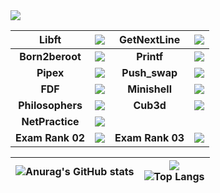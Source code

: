 <img src="https://badge42.herokuapp.com/api/stats/prochell?darkmode=true&privacyEmail=true&privacyCursus=true"/>


| **Libft** | <img src="https://badge42.herokuapp.com/api/project/prochell/Libft"/> | **GetNextLine** | <img src="https://badge42.herokuapp.com/api/project/prochell/get_next_line"/> |
| :------------: | :------------: | :------------: | :------------: |
| **Born2beroot** | <img src="https://badge42.herokuapp.com/api/project/prochell/Born2beroot"/> | **Printf** | <img src="https://badge42.herokuapp.com/api/project/prochell/ft_printf"/> | 
| **Pipex** | <img src="https://badge42.herokuapp.com/api/project/prochell/pipex"/> | **Push_swap** | <img src="https://badge42.herokuapp.com/api/project/prochell/push_swap"/> | 
| **FDF** | <img src="https://badge42.herokuapp.com/api/project/prochell/FdF"/> | **Minishell** | <img src="https://badge42.herokuapp.com/api/project/prochell/minishell"/> |
| **Philosophers** | <img src="https://badge42.herokuapp.com/api/project/prochell/Philosophers"/> | **Cub3d** | <img src="https://badge42.herokuapp.com/api/project/prochell/cub3d"/> | 
| **NetPractice** | <img src="https://badge42.herokuapp.com/api/project/prochell/NetPractice"/> |
| **Exam Rank 02** | <img src="https://badge42.herokuapp.com/api/project/prochell/Exam Rank 02"/> | **Exam Rank 03** | <img src="https://badge42.herokuapp.com/api/project/prochell/Exam Rank 02"/> |

| ![Anurag's GitHub stats](https://github-readme-stats.vercel.app/api?username=Nike2406)  | ![](https://komarev.com/ghpvc/?username=Nike2406) <br> ![Top Langs](https://github-readme-stats.vercel.app/api/top-langs/?username=Nike2406&layout=compact&hide=Objective-C,Roff,Makefile&langs_count=6) |
| ------------ | ------------ |
